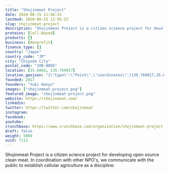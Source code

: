 ```yaml
---
title: "Shojinmeat Project"
date: 2020-06-15 11:56:23
lastmod: 2020-06-15 11:56:23
slug: shojinmeat-project
description: "Shojinmeat Project is a citizen science project for developing open source clean meat. ​In coordination with other NPO's, we communicate with the public to establish cellular agriculture as a discipline."
proteins: [Cell-Based]
products: []
business: [Nonprofit]
finance_type: []
country: "Japan"
country_code: "JP"
city: "Chiyoda City"
postal_code: "100-0005"
location: [35.6804, 139.769017]
location_geojson: "{\"type\":\"Point\",\"coordinates\":[139.769017,35.6804]}"
founded: 2017
founders: "Yuki Hanyu"
images: ["shojinmeat-project.png"]
featured_image: "shojinmeat-project.png"
website: https://shojinmeat.com/
linkedin: 
twitter: https://twitter.com/shojinmeat
instagram: 
facebook: 
youtube: 
crunchbase: https://www.crunchbase.com/organization/shojinmeat-project
draft: false
weight: 5000
uuid: 7112
---
```

Shojinmeat Project is a citizen science project for developing open source clean meat. ​In coordination with other NPO's, we communicate with the public to establish cellular agriculture as a discipline.

